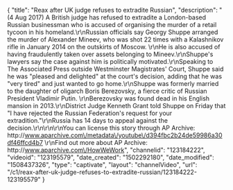 {
    "title": "Reax after UK judge refuses to extradite Russian",
    "description": "(4 Aug 2017) A British judge has refused to extradite a London-based Russian businessman who is accused of organising the murder of a retail tycoon in his homeland.\r\nRussian officials say Georgy Shuppe arranged the murder of Alexander Mineev, who was shot 22 times with a Kalashnikov rifle in January 2014 on the outskirts of Moscow. \r\nHe is also accused of having fraudulently taken over assets belonging to Mineev.\r\nShuppe's lawyers say the case against him is politically motivated.\r\nSpeaking to The Associated Press outside Westminster Magistrates' Court, Shuppe said he was \"pleased and delighted\" at the court's decision, adding that he was \"very tired\" and just wanted to go home.\r\nShuppe was formerly married to the daughter of oligarch Boris Berezovsky, a fierce critic of Russian President Vladimir Putin. \r\nBerezovsky was found dead in his English mansion in 2013.\r\nDistrict Judge Kenneth Grant told Shuppe on Friday that \"I have rejected the Russian Federation's request for your extradition.\"\r\nRussia has 14 days to appeal against the decision.\r\n\r\n\r\nYou can license this story through AP Archive: http:\/\/www.aparchive.com\/metadata\/youtube\/d394fbc2b24de59986a30df46ffcd4b7 \r\nFind out more about AP Archive: http:\/\/www.aparchive.com\/HowWeWork",
    "channelid": "123184222",
    "videoid": "123195579",
    "date_created": "1502292180",
    "date_modified": "1508437326",
    "type": "captivate",
    "layout": "channelVideo",
    "url": "\/c1\/reax-after-uk-judge-refuses-to-extradite-russian\/123184222-123195579"
}